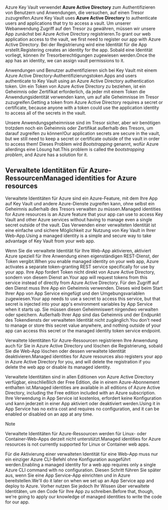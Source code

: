 <span data-ttu-id="b0f2e-101">Azure Key Vault verwendet **Azure Active Directory** zum Authentifizieren von Benutzern und Anwendungen, die versuchen, auf einen Tresor zuzugreifen.</span><span class="sxs-lookup"><span data-stu-id="b0f2e-101">Azure Key Vault uses **Azure Active Directory** to authenticate users and applications that try to access a vault.</span></span> <span data-ttu-id="b0f2e-102">Um unserer Webanwendung Zugriff auf den Tresor zu gewähren, müssen wir unsere App zunächst bei Azure Active Directory registrieren.</span><span class="sxs-lookup"><span data-stu-id="b0f2e-102">To grant our web application access to the vault, we first need to register our app with Azure Active Directory.</span></span> <span data-ttu-id="b0f2e-103">Bei der Registrierung wird eine Identität für die App erstellt.</span><span class="sxs-lookup"><span data-stu-id="b0f2e-103">Registering creates an identity for the app.</span></span> <span data-ttu-id="b0f2e-104">Sobald eine Identität vorliegt, können ihr Tresorberechtigungen zugewiesen werden.</span><span class="sxs-lookup"><span data-stu-id="b0f2e-104">Once the app has an identity, we can assign vault permissions to it.</span></span>

<span data-ttu-id="b0f2e-105">Anwendungen und Benutzer authentifizieren sich bei Key Vault mit einem Azure Active Directory-Authentifizierungstoken.</span><span class="sxs-lookup"><span data-stu-id="b0f2e-105">Apps and users authenticate to Key Vault using an Azure Active Directory authentication token.</span></span> <span data-ttu-id="b0f2e-106">Um ein Token von Azure Active Directory zu beziehen, ist ein Geheimnis oder Zertifikat erforderlich, da jeder mit einem Token die Anwendungsidentität verwenden kann, um auf alle Geheimnisse im Tresor zuzugreifen.</span><span class="sxs-lookup"><span data-stu-id="b0f2e-106">Getting a token from Azure Active Directory requires a secret or certificate, because anyone with a token could use the application identity to access all of the secrets in the vault.</span></span>

<span data-ttu-id="b0f2e-107">Unsere Anwendungsgeheimnisse sind im Tresor sicher, aber wir benötigen trotzdem noch ein Geheimnis oder Zertifikat außerhalb des Tresors, um darauf zugreifen zu können!</span><span class="sxs-lookup"><span data-stu-id="b0f2e-107">Our application secrets are secure in the vault, but we still need to keep a secret or certificate outside of the vault in order to access them!</span></span> <span data-ttu-id="b0f2e-108">Dieses Problem wird *Bootstrapping* genannt, wofür Azure allerdings eine Lösung hat.</span><span class="sxs-lookup"><span data-stu-id="b0f2e-108">This problem is called the *bootstrapping problem*, and Azure has a solution for it.</span></span>

## <a name="managed-identities-for-azure-resources"></a><span data-ttu-id="b0f2e-109">Verwaltete Identitäten für Azure-Ressourcen</span><span class="sxs-lookup"><span data-stu-id="b0f2e-109">Managed identities for Azure resources</span></span>

<span data-ttu-id="b0f2e-110">Verwaltete Identitäten für Azure sind ein Azure-Feature, mit dem Ihre App auf Key Vault und andere Azure-Dienste zugreifen kann, ohne selbst ein Geheimnis außerhalb des Tresors verwalten zu müssen.</span><span class="sxs-lookup"><span data-stu-id="b0f2e-110">Managed identities for Azure resources is an Azure feature that your app can use to access Key Vault and other Azure services without having to manage even a single secret outside of the vault.</span></span> <span data-ttu-id="b0f2e-111">Das Verwenden einer verwalteten Identität ist eine einfache und sichere Möglichkeit zur Nutzung von Key Vault in Ihrer Web-App.</span><span class="sxs-lookup"><span data-stu-id="b0f2e-111">Using a managed identity is a simple and secure way to take advantage of Key Vault from your web app.</span></span>

<span data-ttu-id="b0f2e-112">Wenn Sie die verwaltete Identität für Ihre Web-App aktivieren, aktiviert Azure speziell für Ihre Anwendung einen eigenständigen REST-Dienst, der Token vergibt.</span><span class="sxs-lookup"><span data-stu-id="b0f2e-112">When you enable managed identity on your web app, Azure activates a separate token-granting REST service specifically for use by your app.</span></span> <span data-ttu-id="b0f2e-113">Ihre App fordert Token nicht direkt von Azure Active Directory, sondern von diesem Dienst an.</span><span class="sxs-lookup"><span data-stu-id="b0f2e-113">Your app will request tokens from this service instead of directly from Azure Active Directory.</span></span> <span data-ttu-id="b0f2e-114">Für den Zugriff auf den Dienst muss Ihre App ein Geheimnis verwenden. Dieses wird beim Start Ihrer App von App Service eingefügt und den Umgebungsvariablen zugewiesen.</span><span class="sxs-lookup"><span data-stu-id="b0f2e-114">Your app needs to use a secret to access this service, but that secret is injected into your app's environment variables by App Service when it starts up.</span></span> <span data-ttu-id="b0f2e-115">Sie müssen diesen Geheimniswert nirgendwo verwalten oder speichern. Außerhalb Ihrer App sind das Geheimnis und der Endpunkt des Tokendiensts der verwalteten Identität nicht zugänglich.</span><span class="sxs-lookup"><span data-stu-id="b0f2e-115">You don't need to manage or store this secret value anywhere, and nothing outside of your app can access this secret or the managed identity token service endpoint.</span></span>

<span data-ttu-id="b0f2e-116">Verwaltete Identitäten für Azure-Ressourcen registrieren Ihre Anwendung auch für Sie in Azure Active Directory und löschen die Registrierung, sobald Sie die Web-App löschen oder dessen verwaltete Identität deaktivieren.</span><span class="sxs-lookup"><span data-stu-id="b0f2e-116">Managed identities for Azure resources also registers your app in Azure Active Directory for you, and will delete the registration if you delete the web app or disable its managed identity.</span></span>

<span data-ttu-id="b0f2e-117">Verwaltete Identitäten sind in allen Editionen von Azure Active Directory verfügbar, einschließlich der Free Edition, die in einem Azure-Abonnement enthalten ist.</span><span class="sxs-lookup"><span data-stu-id="b0f2e-117">Managed identities are available in all editions of Azure Active Directory, including the Free edition included with an Azure subscription.</span></span> <span data-ttu-id="b0f2e-118">Ihre Verwendung in App Service ist kostenlos, erfordert keine Konfiguration und kann jederzeit in einer App aktiviert oder deaktiviert werden.</span><span class="sxs-lookup"><span data-stu-id="b0f2e-118">Using it in App Service has no extra cost and requires no configuration, and it can be enabled or disabled on an app at any time.</span></span>

> [!NOTE]
> <span data-ttu-id="b0f2e-119">Verwaltete Identitäten für Azure-Ressourcen werden für Linux- oder Container-Web-Apps derzeit nicht unterstützt.</span><span class="sxs-lookup"><span data-stu-id="b0f2e-119">Managed identities for Azure resources is not currently supported for Linux or Container web apps.</span></span>

<span data-ttu-id="b0f2e-120">Für die Aktivierung einer verwalteten Identität für eine Web-App muss nur ein einziger Azure CLI-Befehl ohne Konfiguration ausgeführt werden.</span><span class="sxs-lookup"><span data-stu-id="b0f2e-120">Enabling a managed identity for a web app requires only a single Azure CLI command with no configuration.</span></span> <span data-ttu-id="b0f2e-121">Diesen Schritt führen Sie später aus, wenn Sie eine App Service-App einrichten und in Azure bereitstellen.</span><span class="sxs-lookup"><span data-stu-id="b0f2e-121">We'll do it later on when we set up an App Service app and deploy to Azure.</span></span> <span data-ttu-id="b0f2e-122">Vorher nutzen Sie jedoch Ihr Wissen über verwaltete Identitäten, um den Code für Ihre App zu schreiben.</span><span class="sxs-lookup"><span data-stu-id="b0f2e-122">Before that, though, we're going to apply our knowledge of managed identities to write the code for our app.</span></span>